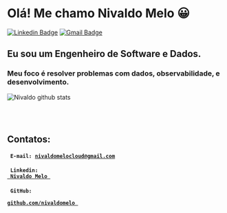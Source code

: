 # Olá! Me chamo Nivaldo Melo 😀

[![Linkedin Badge](https://img.shields.io/badge/-LinkedIn-blue?style=for-the-badge&logo=Linkedin&logoColor=white&link=https:https://www.linkedin.com/in/nivaldoomelo//)](https://www.linkedin.com/in/nivaldoomelo/)
[![Gmail Badge](https://img.shields.io/badge/-Gmail-c14438?style=for-the-badge&logo=Gmail&logoColor=white&link=mailto:nivaldomelocloud@gmail.com)](mailto:nivaldomelocloud@gmail.com)


## Eu sou um Engenheiro de Software e Dados.

### Meu foco é resolver problemas com dados, observabilidade, e desenvolvimento.


![Nivaldo github stats](https://github-readme-stats.vercel.app/api?username=nivaldomelo)


<!--
**nivaldomelo/nivaldomelo** is a ✨ _special_ ✨ repository because its `README.md` (this file) appears on your GitHub profile.

Here are some ideas to get you started:

- 🔭 I’m currently working on ...
- 🌱 I’m currently learning ...
- 👯 I’m looking to collaborate on ...
- 🤔 I’m looking for help with ...
- 💬 Ask me about ...
- 📫 How to reach me: ...
- 😄 Pronouns: ...
- ⚡ Fun fact: ...
-->

<br>
<br>


## Contatos: 

#### <code> E-mail: nivaldomelocloud@gmail.com </code> 
#### <code> Linkedin: <a href="https://www.linkedin.com/in/nivaldoomelo/"> Nivaldo Melo </a> </code>
#### <code> GitHub: <a href="https://github.com/nivaldomelo/nivaldomelo"> github.com/nivaldomelo </a> </code>

